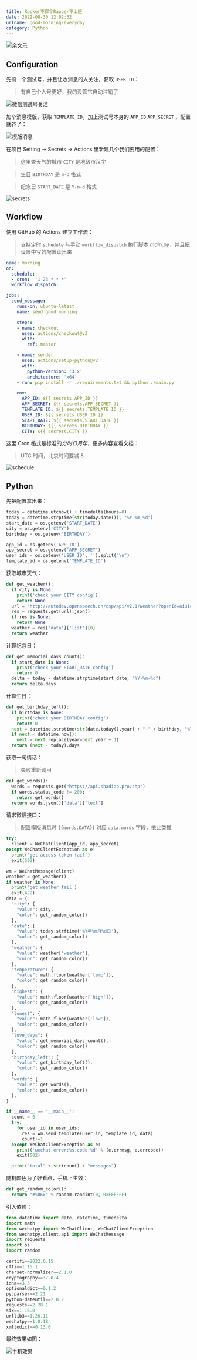 ```yaml
---
title: Rocker不撑伞Rapper不上班
date: 2022-08-30 12:02:32
urlname: good-morning-everyday
category: Python
---
```


![余文乐](https://i.imgtg.com/2022/08/30/ZmDyp.jpg)

<!--more-->

## Configuration

先搞一个测试号，并且让收消息的人关注，获取 `USER_ID`：

> 有自己个人号更好，我的没管它自动注销了

![微信测试号关注](https://i.imgtg.com/2022/08/30/ZmrUK.png)

加个消息模版，获取 `TEMPLATE_ID`，加上测试号本身的 `APP_ID` `APP_SECRET` ，配置就齐了：

![模版消息](https://i.imgtg.com/2022/08/30/ZmKdS.png)

在项目 Setting -> Secrets -> Actions 里新建几个我们要用的配置：

> 这里查天气的城市 `CITY` 是地级市汉字

> 生日 `BIRTHDAY` 是 `m-d` 格式

> 纪念日 `START_DATE` 是 `Y-m-d` 格式

![secrets](https://i.imgtg.com/2022/08/30/ZmN9s.png)

## Workflow

使用 GitHub 的 Actions 建立工作流：

> 支持定时 `schedule` 与手动 `workflow_dispatch` 执行脚本 *main.py*，并且把设置中写的配置读出来

```yaml .github/workflows/main.yml
name: morning
on:
  schedule:
  - cron:  '1 23 * * *'
  workflow_dispatch:

jobs:
  send_message:
    runs-on: ubuntu-latest
    name: send good morning

    steps:
    - name: checkout
      uses: actions/checkout@v3
      with:
        ref: master

    - name: sender
      uses: actions/setup-python@v2
      with:
        python-version: '3.x'
        architecture: 'x64'
    - run: pip install -r ./requirements.txt && python ./main.py

    env:
      APP_ID: ${{ secrets.APP_ID }}
      APP_SECRET: ${{ secrets.APP_SECRET }}
      TEMPLATE_ID: ${{ secrets.TEMPLATE_ID }}
      USER_ID: ${{ secrets.USER_ID }}
      START_DATE: ${{ secrets.START_DATE }}
      BIRTHDAY: ${{ secrets.BIRTHDAY }}
      CITY: ${{ secrets.CITY }}
```

这里 Cron 格式是标准的*分时日月年*，更多内容查看文档：

> UTC 时间，北京时间要减 8

![schedule](https://i.imgtg.com/2022/08/30/ZmgEL.png)

## Python

先把配置拿出来：

```python
today = datetime.utcnow() + timedelta(hours=8)
today = datetime.strptime(str(today.date()), "%Y-%m-%d")
start_date = os.getenv('START_DATE')
city = os.getenv('CITY')
birthday = os.getenv('BIRTHDAY')

app_id = os.getenv('APP_ID')
app_secret = os.getenv('APP_SECRET')
user_ids = os.getenv('USER_ID', '').split("\n")
template_id = os.getenv('TEMPLATE_ID')
```

获取城市天气：

```python
def get_weather():
  if city is None:
    print('check your CITY config')
    return None
  url = "http://autodev.openspeech.cn/csp/api/v2.1/weather?openId=aiuicus&clientType=android&sign=android&city=" + city
  res = requests.get(url).json()
  if res is None:
    return None
  weather = res['data']['list'][0]
  return weather
```

计算纪念日：

```python
def get_memorial_days_count():
  if start_date is None:
    print('check your START_DATE config')
    return 0
  delta = today - datetime.strptime(start_date, "%Y-%m-%d")
  return delta.days
```

计算生日：

```python
def get_birthday_left():
  if birthday is None:
    print('check your BIRTHDAY config')
    return 0
  next = datetime.strptime(str(date.today().year) + "-" + birthday, "%Y-%m-%d")
  if next < datetime.now():
    next = next.replace(year=next.year + 1)
  return (next - today).days
```

获取一句情话：

> 失败重新调用

```python
def get_words():
  words = requests.get("https://api.shadiao.pro/chp")
  if words.status_code != 200:
    return get_words()
  return words.json()['data']['text']
```

请求微信接口：

> 配置模版消息时 `{{words.DATA}}` 对应 `data.words` 字段，依此类推

```python
try:
  client = WeChatClient(app_id, app_secret)
except WeChatClientException as e:
  print('get access token fail')
  exit(502)

wm = WeChatMessage(client)
weather = get_weather()
if weather is None:
  print('get weather fail')
  exit(422)
data = {
  "city": {
    "value": city,
    "color": get_random_color()
  },
  "date": {
    "value": today.strftime('%Y年%m月%d日'),
    "color": get_random_color()
  },
  "weather": {
    "value": weather['weather'],
    "color": get_random_color()
  },
  "temperature": {
    "value": math.floor(weather['temp']),
    "color": get_random_color()
  },
  "highest": {
    "value": math.floor(weather['high']),
    "color": get_random_color()
  },
  "lowest": {
    "value": math.floor(weather['low']),
    "color": get_random_color()
  },
  "love_days": {
    "value": get_memorial_days_count(),
    "color": get_random_color()
  },
  "birthday_left": {
    "value": get_birthday_left(),
    "color": get_random_color()
  },
  "words": {
    "value": get_words(),
    "color": get_random_color()
  },
}

if __name__ == '__main__':
  count = 0
  try:
    for user_id in user_ids:
      res = wm.send_template(user_id, template_id, data)
      count+=1
  except WeChatClientException as e:
    print('wechat error:%s.code:%d' % (e.errmsg, e.errcode))
    exit(502)

  print("total" + str(count) + "messages")
```

随机颜色为了好看点，手机上生效：

```python
def get_random_color():
  return "#%06x" % random.randint(0, 0xFFFFFF)
```

引入依赖：

```python
from datetime import date, datetime, timedelta
import math
from wechatpy import WeChatClient, WeChatClientException
from wechatpy.client.api import WeChatMessage
import requests
import os
import random
```

```python requirements.txt
certifi==2022.6.15
cffi==1.15.1
charset-normalizer==2.1.0
cryptography==37.0.4
idna==3.3
optionaldict==0.1.2
pycparser==2.21
python-dateutil==2.8.2
requests==2.28.1
six==1.16.0
urllib3==1.26.11
wechatpy==1.8.18
xmltodict==0.13.0
```

最终效果如图：

![手机效果](https://i.imgtg.com/2022/08/30/ZmJFX.jpg)
